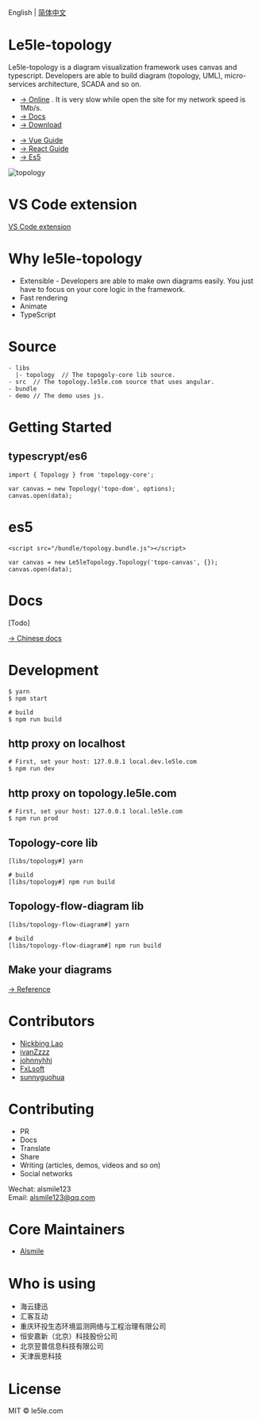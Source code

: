 English | [简体中文](./README.CN.md)

# Le5le-topology

Le5le-topology is a diagram visualization framework uses canvas and typescript. Developers are able to build diagram (topology, UML), micro-services architecture, SCADA and so on.

- [→ Online](http://topology.le5le.com) . It is very slow while open the site for my network speed is 1Mb/s.
- [→ Docs](https://le5le-com.github.io/topology/)
- [→ Download](https://github.com/le5le-com/topology/releases)

* [→ Vue Guide](https://juejin.im/post/5dd73e85518825731c34b2ca)
* [→ React Guide](https://juejin.im/post/5dcc074151882559c8061905)
* [→ Es5](https://github.com/johnnyhhj/topolofy-es5)

![topology](https://img2018.cnblogs.com/blog/328506/201909/328506-20190904144733715-530893726.png)

# VS Code extension

[VS Code extension](https://marketplace.visualstudio.com/items?itemName=Alsmile.le5le-topology-plugin)

# Why le5le-topology

- Extensible - Developers are able to make own diagrams easily. You just have to focus on your core logic in the framework.
- Fast rendering
- Animate
- TypeScript

# Source

```
- libs
  |- topology  // The topogoly-core lib source.
- src  // The topology.le5le.com source that uses angular.
- bundle
- demo // The demo uses js.
```

# Getting Started

## typescrypt/es6

```
import { Topology } from 'topology-core';

var canvas = new Topology('topo-dom', options);
canvas.open(data);

```

# es5

```
<script src="/bundle/topology.bundle.js"></script>

var canvas = new Le5leTopology.Topology('topo-canvas', {});
canvas.open(data);

```

# Docs

[Todo]

[→ Chinese docs](https://www.yuque.com/alsmile/topology/about)

# Development

```
$ yarn
$ npm start

# build
$ npm run build

```

## http proxy on localhost

```
# First, set your host: 127.0.0.1 local.dev.le5le.com
$ npm run dev
```

## http proxy on topology.le5le.com

```
# First, set your host: 127.0.0.1 local.le5le.com
$ npm run prod
```

## Topology-core lib

```
[libs/topology#] yarn

# build
[libs/topology#] npm run build

```

## Topology-flow-diagram lib

```
[libs/topology-flow-diagram#] yarn

# build
[libs/topology-flow-diagram#] npm run build

```

## Make your diagrams

[→ Reference](https://github.com/le5le-com/topology/tree/master/libs/topology-flow-diagram/display)

# Contributors

- [Nickbing Lao](https://github.com/giscafer)
- [ivanZzzz](https://github.com/ivan135)
- [johnnyhhj](https://github.com/johnnyhhj)
- [FxLsoft](https://github.com/FxLsoft)
- [sunnyguohua](https://github.com/sunnyguohua)

# Contributing

- PR
- Docs
- Translate
- Share
- Writing (articles, demos, videos and so on)
- Social networks

Wechat: alsmile123  
Email: alsmile123@qq.com

# Core Maintainers

- [Alsmile](https://github.com/Alsmile)

# Who is using

- 海云捷迅
- 汇客互动
- 重庆环投生态环境监测网络与工程治理有限公司
- 恒安嘉新（北京）科技股份公司
- 北京翌普信息科技有限公司
- 天津辰思科技

# License

MIT © le5le.com
